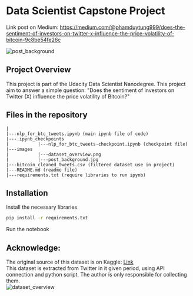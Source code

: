 # Data Scientist Capstone Project

Link post on Medium: https://medium.com/@phamduytung999/does-the-sentiment-of-investors-on-twitter-x-influence-the-price-volatility-of-bitcoin-9c8be54fe26c  

![post_background](images/post_background.jpg)

## Project Overview 
This project is part of the Udacity Data Scientist Nanodegree. This project aim to answer a simple question: "Does the sentiment of investors on Twitter (X) influence the price volatility of Bitcoin?"

## Files in the repository  
```
|
|---nlp_for_btc_tweets.ipynb (main ipynb file of code)
|---.ipynb_checkpoints
|           |---nlp_for_btc_tweets-checkpoint.ipynb (checkpoint file)
|---images
|           |---dataset_overview.png
|           |---post_background.jpg
|---bitcoin_cleaned_tweets.csv (filtered dataset use in project)
|---README.md (readme file)
|---requirements.txt (require libraries to run ipynb)
```

## Installation
Install the necessary libraries
```bash
pip install -r requirements.txt
```
Run the notebook

## Acknowledge: 
The original source of this dataset is on Kaggle: [Link](https://www.kaggle.com/datasets/kaushiksuresh147/bitcoin-tweets)  
This dataset is extracted from Twitter in it given period, using API connection and python script. The author is only responsible for collecting them.  
![dataset_overview](images/dataset_overview.png)

